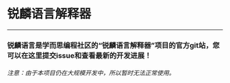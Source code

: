 # 锐麟语言解释器
---
### 锐麟语言是学而思编程社区的“锐麟语言解释器”项目的官方git站，您可以在这里提交issue和查看最新的开发进展！
###### 注意：由于本项目仍在大规模开发中，所以暂时无法正常使用。
